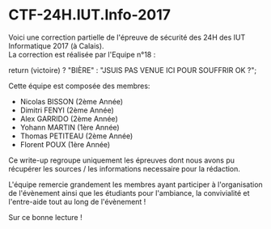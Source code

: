 # CTF-24H.IUT.Info-2017
Voici une correction partielle de l'épreuve de sécurité des 24H des IUT Informatique 2017 (à Calais).<br>
La correction est réalisée par l'Equipe n°18 :

return (victoire) ? "BIÈRE" : "JSUIS PAS VENUE ICI POUR SOUFFRIR OK ?";

Cette équipe est composée des membres:

* Nicolas BISSON (2ème Année)
* Dimitri FENYI (2ème Année)
* Alex GARRIDO (2ème Année)
* Yohann MARTIN (1ère Année)
* Thomas PETITEAU (2ème Année)
* Florent POUX (1ère Année) 

Ce write-up regroupe uniquement les épreuves dont nous avons pu récupérer les sources / les informations necessaire pour la rédaction.

L'équipe remercie grandement les membres ayant participer à l'organisation de l'évènement ainsi que les étudiants pour l'ambiance, la convivialité et l'entre-aide tout au long de l'évènement !

Sur ce bonne lecture !
